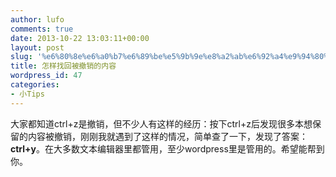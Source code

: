```yaml
---
author: lufo
comments: true
date: 2013-10-22 13:03:11+00:00
layout: post
slug: '%e6%80%8e%e6%a0%b7%e6%89%be%e5%9b%9e%e8%a2%ab%e6%92%a4%e9%94%80%e7%9a%84%e5%86%85%e5%ae%b9'
title: 怎样找回被撤销的内容
wordpress_id: 47
categories:
- 小Tips
---
```


大家都知道ctrl+z是撤销，但不少人有这样的经历：按下ctrl+z后发现很多本想保留的内容被撤销，刚刚我就遇到了这样的情况，简单查了一下，发现了答案：**ctrl+y**。在大多数文本编辑器里都管用，至少wordpress里是管用的。希望能帮到你。
